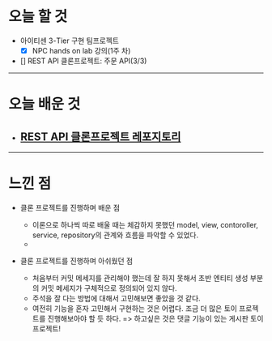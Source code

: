 # 오늘 할 것

- 아이티센 3-Tier 구현 팀프로젝트 
   - [x] NPC hands on lab 강의(1주 차) 
- [] REST API 클론프로젝트: 주문 API(3/3)


---

# 오늘 배운 것

- [REST API 클론프로젝트 레포지토리](https://github.com/suran-kim/react-springboot-rest-api.git)
  -  

---

# 느낀 점
- 클론 프로젝트를 진행하며 배운 점
  - 이론으로 하나씩 따로 배울 때는 체감하지 못했던 model, view, contoroller, service, repository의 관계와 흐름을 파악할 수 있었다. 
  - 

- 클론 프로젝트를 진행하며 아쉬웠던 점
   - 처음부터 커밋 메세지를 관리해야 했는데 잘 하지 못해서 초반 엔티티 생성 부분의 커밋 메세지가 구체적으로 정의되어 있지 않다.
   - 주석을 잘 다는 방법에 대해서 고민해보면 좋았을 것 같다.
   - 여전히 기능을 혼자 고민해서 구현하는 것은 어렵다. 조금 더 많은 토이 프로젝트를 진행해보아야 할 듯 하다. => 하고싶은 것은 댓글 기능이 있는 게시판 토이 프로젝트! 